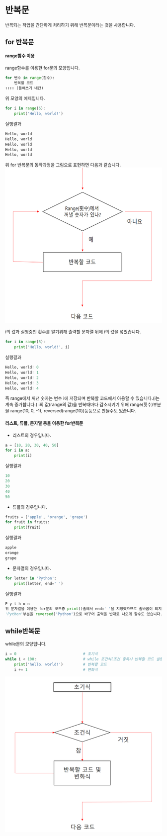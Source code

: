 # 반복문
반복되는 작업을 간단하게 처리하기 위해 반복문이라는 것을 사용합니다.

## for 반복문

#### range함수 이용
range함수를 이용한 for문의 모양입니다.
```python
for 변수 in range(횟수):
    반복할 코드
↑↑↑↑ (들여쓰기 네칸)
```
위 모양의 예제입니다.
```python
for i in range(5):
    print('Hello, world!')
```
실행결과
```python
Hello, world
Hello, world
Hello, world
Hello, world
Hello, world
```
위 for 반복문의 동작과정을 그림으로 표현하면 다음과 같습니다.
<img width="600" height="500" src=".././pic/statement_forloop.png"></img>

i의 값과 실행중인 횟수를 알기위해 출력할 문자열 뒤에 i의 값을 넣었습니다.
```python
for i in range(5):
    print('Hello, world!', i)
```
실행결과
```python
Hello, world! 0
Hello, world! 1
Hello, world! 2
Hello, world! 3
Hello, world! 4
```
즉 range에서 꺼낸 숫자는 변수 i에 저장되며 반복할 코드에서 아용할 수 있습니다.(i는 계속 증가합니다.)
i의 값(range의 값)을 반복때마다 감소시키기 위해 range(횟수)부분을 range(10, 0, -1), reversed(range(10))등등으로 만들수도 있습니다.

#### 리스트, 튜플, 문자열 등을 이용한 for반복문
* 리스트의 경우입니다.
```python
a = [10, 20, 30, 40, 50]
for i in a:
    print(i)
```
실행결과
```python
10
20
30
40
50
```
* 튜플의 경우입니다.
```python
fruits = ('apple', 'orange', 'grape')
for fruit in fruits:
    print(fruit)
```
실행결과
```python
apple
orange
grape
```
* 문자열의 경우입니다.
```python
for letter in 'Python':
    print(letter, end=' ')
```
실행결과
```python
P y t h o n
위 문자열을 이용한 for문의 코드중 print()줄에서 end=' '을 지정했으므로 줄바꿈이 되지않고, 각 문자가 공백으로 띄워져서 출력됩니다.
'Python'부분을 reversed('Python')으로 바꾸어 출력을 반대로 나오게 할수도 있습니다.
```


## while반복문
while문의 모양입니다.
```python
i = 0                              # 초기식
while i < 100:                     # while 조건식(조건 충족시 반복할 코드 실행)
    print('hello. world!')         # 반복할 코드
    i += 1                         # 변화식
```

<img width="600" height="500" src=".././pic/statement_whileloop.png"></img>
